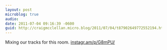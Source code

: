 ```yaml
---
layout: post
microblog: true
audio: 
date: 2011-07-04 09:16:39 -0600
guid: http://craigmcclellan.micro.blog/2011/07/04/t87902649772552194.html
---
```

Mixing our tracks for this room.  [instagr.am/p/G8mPU/](http://instagr.am/p/G8mPU/)
